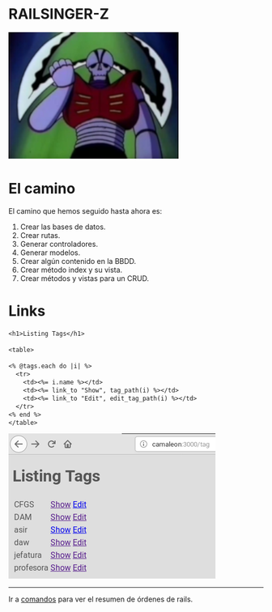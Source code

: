 
# RAILSINGER-Z

![](images/malo1.png)

# El camino

El camino que hemos seguido hasta ahora es:
1. Crear las bases de datos.
1. Crear rutas.
1. Generar controladores.
1. Generar modelos.
1. Crear algún contenido en la BBDD.
1. Crear método index y su vista.
1. Crear métodos y vistas para un CRUD.

# Links

```
<h1>Listing Tags</h1>

<table>

<% @tags.each do |i| %>
  <tr>
    <td><%= i.name %></td>
    <td><%= link_to "Show", tag_path(i) %></td>
    <td><%= link_to "Edit", edit_tag_path(i) %></td>
  </tr>
<% end %>
</table>
```

![](images/10-tag-index.png)

---

Ir a [comandos](99-commands.md) para ver el resumen de órdenes de rails.
